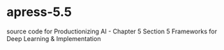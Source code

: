# apress-5.5
source code for Productionizing AI - Chapter 5 Section 5 Frameworks for Deep Learning &amp; Implementation 
